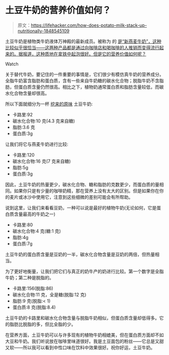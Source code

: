 # 土豆牛奶的营养价值如何？

> 原文：<https://lifehacker.com/how-does-potato-milk-stack-up-nutritionally-1848545109>

土豆牛奶是植物类牛奶液体万神殿的最新成员。被称为 的 [是“新燕麦牛奶”，这种比较似乎很恰当——这两种产品都是通过向咖啡店和喝咖啡的人推销而变得流行起来的。据报道，这种质地在拿铁中起泡很好。但是它的营养价值如何呢？](https://www.refinery29.com/en-gb/dug-potato-milk-taste-test) 

Watch

关于替代牛奶，要记住的一件重要的事情是，它们很少有模仿真牛奶的营养成分。全脂牛奶富含脂肪和蛋白质，含有一些来自牛奶糖的碳水化合物；脱脂牛奶不含脂肪，但蛋白质含量仍然很高。相比之下，植物奶通常蛋白质和脂肪含量较低，而碳水化合物含量却很高。

所以下面就细分为一杯 [挖来的原味](https://dugdrinks.com/) 土豆牛奶:

*   卡路里:92
*   碳水化合物:10 克(4.3 克来自糖)
*   脂肪:3.6 克
*   蛋白质:3g

让我们将它与燕麦牛奶进行比较:

*   卡路里:120
*   碳水化合物:16 克(7 克来自糖)
*   脂肪:5g
*   蛋白质:3g

因此，土豆牛奶的热量更少，碳水化合物、糖和脂肪的克数更少，而蛋白质的量相同。如果你只是有少量的咖啡奶精，那在营养上没有太大的区别。但是如果你在你的麦片或冰沙中使用它，注意到这些细微的差别可能会有所帮助。

说到这里，让我们来看看豆奶，一种可以说是最好的植物牛奶(无论如何，它是蛋白质含量最高的牛奶之一)

*   卡路里:80
*   碳水化合物:4 克(糖:1 克)
*   脂肪:4g
*   蛋白质:7g

土豆牛奶的蛋白质含量是豆奶的一半，碳水化合物含量是豆奶的两倍，但热量相当。

为了更好地衡量，让我们把它们与真正的奶牛产的奶进行比较。第一个数字是全脂牛奶；第二种是脱脂的。

*   卡路里:156(脱脂:86)
*   碳水化合物:11 克，全是糖(脱脂:12 克)
*   脂肪:9 克(脱脂:< 1)
*   蛋白质:8 克(脱脂:8.4)

土豆牛奶的卡路里和碳水化合物含量与脱脂牛奶相似，但蛋白质含量却低得多。它的脂肪比脱脂的多，但比全脂的少。

在营养方面，土豆牛奶可以与许多现有的植物牛奶相媲美，但在蛋白质方面却不如大豆和牛奶。我们听说放在咖啡里味道很好。我是土豆面包的粉丝——它总是又甜又软——所以我可以看到中性口味在饮料中效果很好。祝你好运，土豆牛奶。